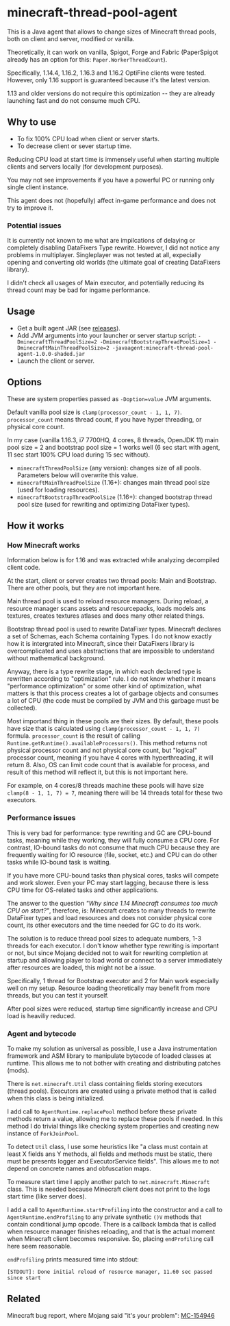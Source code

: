 # minecraft-thread-pool-agent

This is a Java agent that allows to change sizes of Minecraft thread pools, both on client and server, modified or vanilla.

Theoretically, it can work on vanilla, Spigot, Forge and Fabric (PaperSpigot already has an option for this: `Paper.WorkerThreadCount`).

Specifically, 1.14.4, 1.16.2, 1.16.3 and 1.16.2 OptiFine clients were tested. However, only 1.16 support is guaranteed because it's the latest version.

1.13 and older versions do not require this optimization -- they are already launching fast and do not consume much CPU.

## Why to use

- To fix 100% CPU load when client or server starts.
- To decrease client or sever startup time.

Reducing CPU load at start time is immensely useful when starting multiple clients and servers locally (for development purposes).

You may not see improvements if you have a powerful PC or running only single client instance.

This agent does not (hopefully) affect in-game performance and does not try to improve it.

### Potential issues

It is currently not known to me what are impilcations of delaying or completely disabling DataFixers Type rewrite. However, I did not notice any problems in multiplayer. Singleplayer was not tested at all, expecially opening and converting old worlds (the ultimate goal of creating DataFixers library).

I didn't check all usages of Main executor, and potentially reducing its thread count may be bad for ingame performance.

## Usage

- Get a built agent JAR (see [releases](https://github.com/saharNooby/minecraft-thread-pool-agent/releases)).
- Add JVM arguments into your launcher or server startup script: `-DminecraftThreadPoolSize=2 -DminecraftBootstrapThreadPoolSize=1 -DminecraftMainThreadPoolSize=2 -javaagent:minecraft-thread-pool-agent-1.0.0-shaded.jar`
- Launch the client or server.

## Options

These are system properties passed as `-Doption=value` JVM arguments.

Default vanilla pool size is `clamp(processor_count - 1, 1, 7)`. `processor_count` means thread count, if you have hyper threading, or physical core count.

In my case (vanilla 1.16.3, i7 7700HQ, 4 cores, 8 threads, OpenJDK 11) main pool size = 2 and bootstrap pool size = 1 works well (6 sec start with agent, 11 sec start 100% CPU load during 15 sec without).

- `minecraftThreadPoolSize` (any version): changes size of all pools. Parameters below will overwrite this value.
- `minecraftMainThreadPoolSize` (1.16+): changes main thread pool size (used for loading resources).
- `minecraftBootstrapThreadPoolSize` (1.16+): changed bootstrap thread pool size (used for rewriting and optimizing DataFixer types).

## How it works

### How Minecraft works

Information below is for 1.16 and was extracted while analyzing decompiled client code.

At the start, client or server creates two thread pools: Main and Bootstrap. There are other pools, but they are not important here.

Main thread pool is used to reload resource managers. During reload, a resource manager scans assets and resourcepacks, loads models ans textures, creates textures atlases and does many other related things.

Bootstrap thread pool is used to rewrite DataFixer types. Minecraft declares a set of Schemas, each Schema containing Types. I do not know exactly how it is intergrated into Minecraft, since their DataFixers library is overcomplicated and uses abstractions that are impossible to understand without mathematical background.

Anyway, there is a type rewrite stage, in which each declared type is rewritten according to "optimization" rule. I do not know whether it means "performance optimization" or some other kind of optimization, what matters is that this process creates a lot of garbage objects and consumes a lot of CPU (the code must be compiled by JVM and this garbage must be collected).

Most importand thing in these pools are their sizes. By default, these pools have size that is calculated using `clamp(processor_count - 1, 1, 7)` formula. `processor_count` is the result of calling `Runtime.getRuntime().availableProcessors()`. This method returns not physical processor count and not physical core count, but "logical" processor count, meaning if you have 4 cores with hyperthreading, it will return 8. Also, OS can limit code count that is available for process, and result of this method will reflect it, but this is not important here.

For example, on 4 cores/8 threads machine these pools will have size `clamp(8 - 1, 1, 7) = 7`, meaning there will be 14 threads total for these two executors.

### Performance issues

This is very bad for performance: type rewriting and GC are CPU-bound tasks, meaning while they working, they will fully consume a CPU core. For contrast, IO-bound tasks do not consume that much CPU because they are frequently waiting for IO resource (file, socket, etc.) and CPU can do other tasks while IO-bound task is waiting.

If you have more CPU-bound tasks than physical cores, tasks will compete and work slower. Even your PC may start lagging, because there is less CPU time for OS-related tasks and other applications.

The answer to the question _"Why since 1.14 Minecraft consumes too much CPU on start?"_, therefore, is: Minecraft creates to many threads to rewrite DataFixer types and load resources and does not consider physical core count, its other executors and the time needed for GC to do its work.

The solution is to reduce thread pool sizes to adequate numbers, 1-3 threads for each executor. I don't know whether type rewriting is important or not, but since Mojang decided not to wait for rewriting completion at startup and allowing player to load world or connect to a server immediately after resources are loaded, this might not be a issue.

Specifically, 1 thread for Bootstrap executor and 2 for Main work especially well on my setup. Resource loading theoretically may benefit from more threads, but you can test it yourself.

After pool sizes were reduced, startup time significantly increase and CPU load is heaviliy reduced.

### Agent and bytecode

To make my solution as universal as possible, I use a Java instrumentation framework and ASM library to manipulate bytecode of loaded classes at runtime. This allows me to not bother with creating and distributing patches (mods).

There is `net.minecraft.Util` class containing fields storing executors (thread pools). Executors are created using a private method that is called when this class is being initialized.

I add call to `AgentRuntime.replacePool` method before these private methods return a value, allowing me to replace these pools if needed. In this method I do trivial things like checking system properties and creating new instance of `ForkJoinPool`.

To detect `Util` class, I use some heuristics like "a class must contain at least X fields ans Y methods, all fields and methods must be static, there must be presents logger and ExecutorService fields". This allows me to not depend on concrete names and obfuscation maps.

To measure start time I apply another patch to `net.minecraft.Minecraft` class. This is needed because Minecraft client does not print to the logs start time (like server does).

I add a call to `AgentRuntime.startProfiling` into the constructor and a call to `AgentRuntime.endProfiling` to any private synthetic `()V` methods that contain conditional jump opcode. There is a callback lambda that is called when resource manager finishes reloading, and that is the actual moment when Minecraft client becomes responsive. So, placing `endProfiling` call here seem reasonable.

`endProfiling` prints measured time into stdout:

`[STDOUT]: Done initial reload of resource manager, 11.60 sec passed since start`

## Related

Minecraft bug report, where Mojang said "it's your problem": [MC-154946](https://bugs.mojang.com/browse/MC-154946)